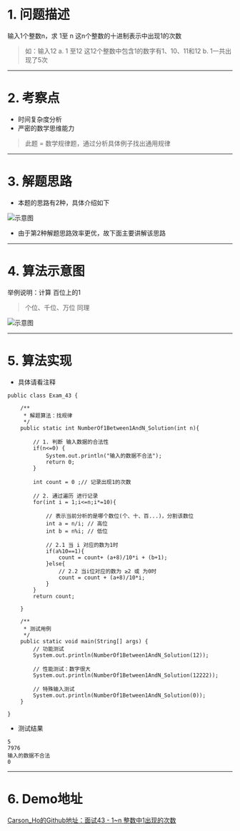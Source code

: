 # 1. 问题描述
输入1个整数n，求 1至 n 这n个整数的十进制表示中出现1的次数 
>如：输入12
>a. 1 至12 这12个整数中包含1的数字有1、10、11和12
>b. 1一共出现了5次

***
# 2. 考察点
- 时间复杂度分析
- 严密的数学思维能力
>此题 = 数学规律题，通过分析具体例子找出通用规律

***
# 3. 解题思路

- 本题的思路有2种，具体介绍如下

![示意图](http://upload-images.jianshu.io/upload_images/944365-b89c3645d85d3de7.png?imageMogr2/auto-orient/strip%7CimageView2/2/w/1240)

- 由于第2种解题思路效率更优，故下面主要讲解该思路

***
# 4. 算法示意图
举例说明：计算 百位上的1
>个位、千位、万位 同理

![示意图](http://upload-images.jianshu.io/upload_images/944365-20ae9038418fabad.png?imageMogr2/auto-orient/strip%7CimageView2/2/w/1240)


***
# 5. 算法实现

- 具体请看注释

```
public class Exam_43 {

    /**
     * 解题算法：找规律
     */
    public static int NumberOf1Between1AndN_Solution(int n){

        // 1. 判断 输入数据的合法性
        if(n<=0) {
            System.out.println("输入的数据不合法");
            return 0;
        }

        int count = 0 ;// 记录出现1的次数

        // 2. 通过遍历 进行记录
        for(int i = 1;i<=n;i*=10){

            // 表示当前分析的是哪个数位(个、十、百...)，分割该数位
            int a = n/i; // 高位
            int b = n%i; // 低位

            // 2.1 当 i 对应的数为1时
            if(a%10==1){
                count = count+ (a+8)/10*i + (b+1);
            }else{
                // 2.2 当i位对应的数为 ≥2 或 为0时
                count = count + (a+8)/10*i;
            }
        }
        return count;

    }

    /**
     * 测试用例
     */
    public static void main(String[] args) {
        // 功能测试
        System.out.println(NumberOf1Between1AndN_Solution(12));

        // 性能测试：数字很大
        System.out.println(NumberOf1Between1AndN_Solution(12222));

        // 特殊输入测试
        System.out.println(NumberOf1Between1AndN_Solution(0));
    }

}
```

- 测试结果

```
5
7976
输入的数据不合法
0
```

***
# 6. Demo地址
[Carson_Ho的Github地址：面试43 - 1~n 整数中1出现的次数](https://github.com/Carson-Ho/AlgorithmLearning)
